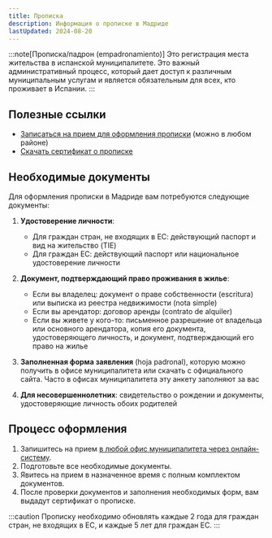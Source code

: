 ```yaml
---
title: Прописка
description: Информация о прописке в Мадриде
lastUpdated: 2024-08-20
---
```


:::note[Прописка/падрон (empadronamiento)]
Это регистрация места жительства в испанской муниципалитете. Это важный административный процесс, который дает доступ к различным муниципальным услугам и является обязательным для всех, кто проживает в Испании.
:::

## Полезные ссылки

- [Записаться на прием для оформления прописки](https://servpub.madrid.es/GNSIS_WBCIUDADANO/tramite.do) (можно в любом районе)
- [Скачать сертификат о прописке](https://sede.madrid.es/sites/v/index.jsp?vgnextoid=23ccdd9d6baed010VgnVCM2000000c205a0aRCRD&vgnextchannel=23a99c5ffb020310VgnVCM100000171f5a0aRCRD)

## Необходимые документы

Для оформления прописки в Мадриде вам потребуются следующие документы:

1. **Удостоверение личности**:
    - Для граждан стран, не входящих в ЕС: действующий паспорт и вид на жительство (TIE)
    - Для граждан ЕС: действующий паспорт или национальное удостоверение личности
    

2. **Документ, подтверждающий право проживания в жилье**:
    - Если вы владелец: документ о праве собственности (escritura) или выписка из реестра недвижимости (nota simple)
    - Если вы арендатор: договор аренды (contrato de alquiler)
    - Если вы живете у кого-то: письменное разрешение от владельца или основного арендатора, копия его документа, удостоверяющего личность, и документ, подтверждающий его право на жилье

3. **Заполненная форма заявления** (hoja padronal), которую можно получить в офисе муниципалитета или скачать с официального сайта. Часто в офисах муниципалитета эту анкету заполняют за вас

4. **Для несовершеннолетних**: свидетельство о рождении и документы, удостоверяющие личность обоих родителей

## Процесс оформления

1. Запишитесь на прием [в любой офис муниципалитета через онлайн-систему](https://servpub.madrid.es/GNSIS_WBCIUDADANO/tramite.do).
2. Подготовьте все необходимые документы.
3. Явитесь на прием в назначенное время с полным комплектом документов.
4. После проверки документов и заполнения необходимых форм, вам выдадут сертификат о прописке.

:::caution
Прописку необходимо обновлять каждые 2 года для граждан стран, не входящих в ЕС, и каждые 5 лет для граждан ЕС.
:::

